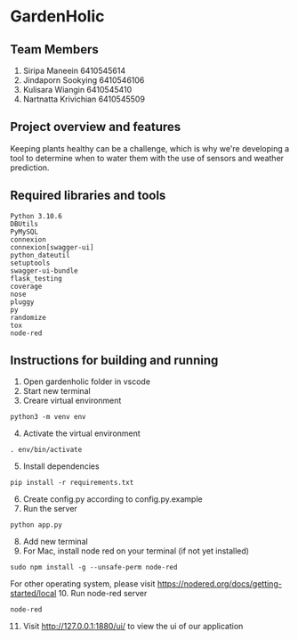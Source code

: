 GardenHolic
===============
## Team Members
1. Siripa Maneein 6410545614
2. Jindaporn Sookying 6410546106
3. Kulisara Wiangin 6410545410
4. Nartnatta Krivichian 6410545509

## Project overview and features

Keeping plants healthy can be a challenge, which is why we're developing a tool to determine when to water them with the use of sensors and weather prediction. 


## Required libraries and tools 
```
Python 3.10.6
DBUtils
PyMySQL
connexion
connexion[swagger-ui]
python_dateutil
setuptools
swagger-ui-bundle
flask_testing
coverage
nose
pluggy
py
randomize
tox
node-red
```

## Instructions for building and running
1. Open gardenholic folder in vscode
2. Start new terminal
3. Creare virtual environment
```
python3 -m venv env
```
4. Activate the virtual environment
```
. env/bin/activate
```
5. Install dependencies
```
pip install -r requirements.txt
```
6. Create config.py according to config.py.example
7. Run the server
```
python app.py
```
8. Add new terminal
9. For Mac, install node red on your terminal (if not yet installed) 
```
sudo npm install -g --unsafe-perm node-red
```
For other operating system, please visit https://nodered.org/docs/getting-started/local
10. Run node-red server
```
node-red
```
11. Visit http://127.0.0.1:1880/ui/ to view the ui of our application
